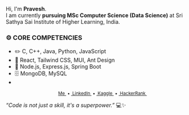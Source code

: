 Hi, I'm **Pravesh**.  
I am currently **pursuing MSc Computer Science (Data Science)** at Sri Sathya Sai Institute of Higher Learning, India.

### ⚙️ CORE COMPETENCIES
- ✏️ C, C++, Java, Python, JavaScript  
- 🎨 React, Tailwind CSS, MUI, Ant Design  
- 🔧 Node.js, Express.js, Spring Boot  
- 🗄️ MongoDB, MySQL
- 
<p align="center">
  <sub>
    <a href="https://portfolio-pravesh-subbas-projects.vercel.app/">Me&nbsp;</a> • 
    <a href="https://www.linkedin.com/in/pravesh-subba-53426a24b">&nbsp;LinkedIn&nbsp;</a> • 
    <a href="https://www.kaggle.com/praveshsubba">&nbsp;Kaggle&nbsp;</a> • 
    <a href="https://www.hackerrank.com/praveshsubba"">&nbsp;HackerRank&nbsp;</a>
  </sub>
</p

*“Code is not just a skill, it's a superpower.”* 💻✨ 

